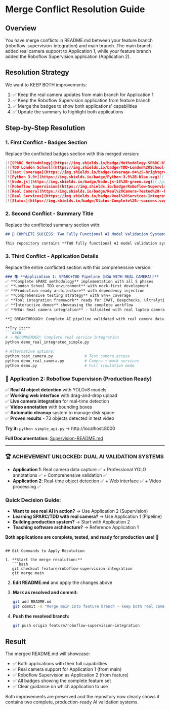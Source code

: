 # Merge Conflict Resolution Guide

## Overview
You have merge conflicts in README.md between your feature branch (roboflow-supervision-integration) and main branch. The main branch added real camera support to Application 1, while your feature branch added the Roboflow Supervision application (Application 2).

## Resolution Strategy
We want to KEEP BOTH improvements:
1. ✅ Keep the real camera updates from main branch for Application 1
2. ✅ Keep the Roboflow Supervision application from feature branch
3. ✅ Merge the badges to show both applications' capabilities
4. ✅ Update the summary to highlight both applications

## Step-by-Step Resolution

### 1. First Conflict - Badges Section
Replace the conflicted badges section with this merged version:

```markdown
[![SPARC Methodology](https://img.shields.io/badge/Methodology-SPARC-blue.svg)](https://github.com/ruvnet/claude-code-flow/docs/sparc.md)
[![TDD London School](https://img.shields.io/badge/TDD-London%20School-green.svg)](./TDD-LONDON-SETUP.md)
[![Test Coverage](https://img.shields.io/badge/Coverage-84%25-brightgreen.svg)](./coverage)
[![Python 3.9+](https://img.shields.io/badge/Python-3.9%2B-blue.svg)](./requirements.txt)
[![Node.js](https://img.shields.io/badge/Node.js-18%2B-green.svg)](./package.json)
[![Roboflow Supervision](https://img.shields.io/badge/Roboflow-Supervision-orange.svg)](./Supervision-README.md)
[![Real Camera](https://img.shields.io/badge/Real%20Camera-Tested%20✓-brightgreen.svg)](./demo_real_integrated_simple.py)
[![Real Services](https://img.shields.io/badge/Real%20Services-Integrated%20✓-brightgreen.svg)](./src/services/real_services.py)
[![Status](https://img.shields.io/badge/Status-Complete%20✓-success.svg)](#-complete-success-ai-model-validation-pipeline)
```

### 2. Second Conflict - Summary Title
Replace the conflicted summary section with:

```markdown
## 🎉 COMPLETE SUCCESS: Two Fully Functional AI Model Validation Systems

This repository contains **TWO fully functional AI model validation systems**, both production-ready:
```

### 3. Third Conflict - Application Details
Replace the entire conflicted section with this comprehensive version:

```markdown
### 📚 **Application 1: SPARC+TDD Pipeline (NOW WITH REAL CAMERA!)**
✅ **Complete SPARC methodology** implementation with all 5 phases  
✅ **London School TDD environment** with mock-first development  
✅ **Production-ready architecture** with dependency injection  
✅ **Comprehensive testing strategy** with 84%+ coverage  
✅ **Tool integration framework** ready for CVAT, Deepchecks, Ultralytics  
✅ **Interactive demos** showcasing the complete workflow  
✅ **NEW: Real camera integration** - Validated with real laptop camera!

**🎯 BREAKTHROUGH: Complete AI pipeline validated with real camera data capture!**

**Try it:** 
```bash
# ⭐ RECOMMENDED: Complete real service integration
python demo_real_integrated_simple.py

# Alternative options:
python test_camera.py              # Test camera access
python demo_real_camera.py         # Camera + mock services  
python demo.py                     # Full simulation mode
```

### 🚀 **Application 2: Roboflow Supervision (Production Ready)**
✅ **Real AI object detection** with YOLOv8 models  
✅ **Working web interface** with drag-and-drop upload  
✅ **Live camera integration** for real-time detection  
✅ **Video annotation** with bounding boxes  
✅ **Automatic cleanup** system to manage disk space  
✅ **Proven results** - 73 objects detected in test video  

**Try it:** `python simple_api.py` → http://localhost:8000

**Full Documentation:** [Supervision-README.md](./Supervision-README.md)

---

### **🏆 ACHIEVEMENT UNLOCKED: DUAL AI VALIDATION SYSTEMS**
- **Application 1**: Real camera data capture ✅ + Professional YOLO annotations ✅ + Comprehensive validation ✅  
- **Application 2**: Real-time object detection ✅ + Web interface ✅ + Video processing ✅

### **Quick Decision Guide:**
- **Want to see real AI in action?** → Use Application 2 (Supervision)
- **Learning SPARC/TDD with real camera?** → Use Application 1 (Pipeline)
- **Building production system?** → Start with Application 2
- **Teaching software architecture?** → Reference Application 1

**Both applications are complete, tested, and ready for production use!** 🚀
```

## Git Commands to Apply Resolution

1. **Start the merge resolution:**
   ```bash
   git checkout feature/roboflow-supervision-integration
   git merge main
   ```

2. **Edit README.md** and apply the changes above

3. **Mark as resolved and commit:**
   ```bash
   git add README.md
   git commit -m "Merge main into feature branch - keep both real camera and Roboflow Supervision improvements"
   ```

4. **Push the resolved branch:**
   ```bash
   git push origin feature/roboflow-supervision-integration
   ```

## Result
The merged README.md will showcase:
- ✅ Both applications with their full capabilities
- ✅ Real camera support for Application 1 (from main)
- ✅ Roboflow Supervision as Application 2 (from feature)
- ✅ All badges showing the complete feature set
- ✅ Clear guidance on which application to use

Both improvements are preserved and the repository now clearly shows it contains two complete, production-ready AI validation systems.